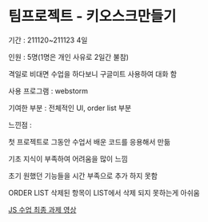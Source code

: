 # 팀프로젝트 - 키오스크만들기

기간 : 211120~211123 4일

인원 : 5명(1명은 개인 사유로 2일간 불참)

격일로 비대면 수업을 하다보니 구글미트 사용하여 대화 함

사용 프로그램 : webstorm

기여한 부분 : 전체적인 UI, order list 부분

느낀점 : 

첫 프로젝트로 그동안 수업서 배운 코드를 응용해서 만듦

기초 지식이 부족하여 어려움을 많이 느낌

초기 원했던 기능들을 시간 부족으로 추가 하지 못함  

ORDER LIST 삭제된 항목이 LIST에서 삭제 되지 못하는게 아쉬움

[JS 수업 최종 과제 영상](https://serviceapi.nmv.naver.com/flash/convertIframeTag.nhn?vid=194D45193115244406170CAA08DC2FF404DF&outKey=V12270265e24d4be9e1b9bc10c97dc87273c5a02431662277b391bc10c97dc87273c5&width=544&height=306)